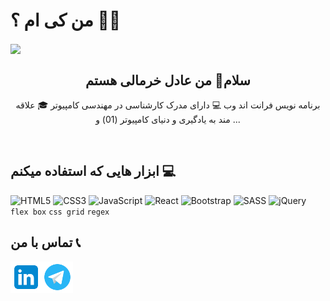 # من کی ام ؟ 👨‍💻
<img align="center" src="https://user-images.githubusercontent.com/74038190/212748842-9fcbad5b-6173-4175-8a61-521f3dbb7514.gif" >
<h2 align="center">
  سلام👋 من عادل خرمالی هستم
</h2>
<p align="center">
  برنامه نویس فرانت اند وب 💻 دارای مدرک کارشناسی در مهندسی کامپیوتر 🎓 علاقه مند به یادگیری و دنیای کامپیوتر (01)  و ...
</p>
<br />
<h2>ابزار هایی که استفاده میکنم 💻</h2>

![HTML5](https://img.shields.io/badge/html5-%23E34F26.svg?style=for-the-badge&logo=html5&logoColor=white)
![CSS3](https://img.shields.io/badge/css3-%231572B6.svg?style=for-the-badge&logo=css3&logoColor=white)
![JavaScript](https://img.shields.io/badge/javascript-%23323330.svg?style=for-the-badge&logo=javascript&logoColor=%23F7DF1E)
![React](https://img.shields.io/badge/react-%2320232a.svg?style=for-the-badge&logo=react&logoColor=%2361DAFB)
![Bootstrap](https://img.shields.io/badge/bootstrap-%238511FA.svg?style=for-the-badge&logo=bootstrap&logoColor=white)
![SASS](https://img.shields.io/badge/SASS-hotpink.svg?style=for-the-badge&logo=SASS&logoColor=white)
![jQuery](https://img.shields.io/badge/jquery-%230769AD.svg?style=for-the-badge&logo=jquery&logoColor=white)
<br />
`flex box`
`css grid`
`regex`
<br />
<h2>تماس با من 📞</h2>
<a href="https://www.linkedin.com/in/adel-khormali/">
  <img width="50px" height="50px" align="left" src="https://github.com/adelkhormali/adelkhormali/blob/main/icons8-linkedin-96.png?raw=true">
</a>

<a href="https://t.me/adel_khormali">
  <img width="50px" height="50px" align="left" src="https://github.com/adelkhormali/adelkhormali/blob/main/icons8-telegram-app-96.png?raw=true">
</a>

